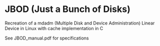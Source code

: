 # JBOD (Just a Bunch of Disks)
Recreation of a mdadm (Multiple Disk and Device Administration) Linear Device in Linux with cache implementation in C

See JBOD_manual.pdf for specifications
